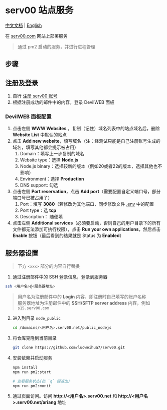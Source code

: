 
# serv00 站点服务

[中文文档](./README.md) | [English](./README_en.md)

在 [serv00.com](https://www.serv00.com/) 网站上部署服务

> 通过 pm2 启动的服务，并进行进程管理

## 步骤

## 注册及登录

1. 自行 [注册 serv00 账号](https://www.serv00.com/offer/create_new_account)
2. 根据注册成功的邮件中的内容，登录 DevilWEB 面板

### DevilWEB 面板配置

1. 点击左侧 **WWW Websites** ，复制（记住）域名列表中的站点域名后，删除 **Website List** 中默认的站点
2. 点击 **Add new website**，填写域名（注：经测试只能是自己注册账号生成的域名，填写其他都会提示被占用）
   1. Domain：填写上一步复制的域名
   2. Website type：选择 **Node.js**
   3. Node.js binary：选择较新的版本（例如20或者22的版本，选择其他也不影响）
   4. Environment：选择 **Production**
   5. DNS support: 勾选
3. 点击左侧 **Port reservation**，点击 **Add port**（需要配置自定义端口号，部分端口号已被占用了）
   1. Port：填写 **3080**（若修改为其他端口，同步修改文件 [.env](./.env) 中的配置
   2. Port type：选 **tcp**
   3. Description： 随便填
4. 点击左侧 **Additional services**（必须要启动，否则自己的用户目录下的所有文件都无法添加可执行权限），点击 **Run your own applications**，然后点击 **Enable** 按钮（最后看到的结果就是 Status 为 **Enabled**）

## 服务器设置

> 下方 `<xxx>` 部分的内容自行替换

1. 通过注册邮件中的 SSH 登录信息，登录到服务器
  ```sh
  ssh <用户名>@<服务器地址>
  ```
  > 用户名为注册邮件中的 **Login** 内容，即注册时自己填写的账户名称<br>
  > 服务器地址为注册邮件中的 **SSH/SFTP server address** 内容，例如 `s15.serv00.com`
2. 进入到目录 `node_public`
   ```sh
   cd /domains/<用户名>.serv00.net/public_nodejs
   ```
3. 将仓库克隆到当前目录
   ```sh
   git clone https://github.com/luoweihua7/serv00.git
   ```
4. 安装依赖并启动服务
   ```sh
   npm install
   npm run pm2:start

   # 查看服务状态(按 `q` 键退出)
   npm run pm2:monit
   ```
5. 通过页面访问。访问 **http://<用户名>.serv00.net** 和 **http://<用户名>.serv00.net/ariang** 地址
